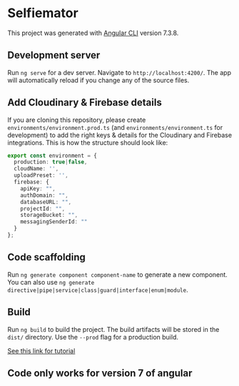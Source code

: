 # Selfiemator

This project was generated with [Angular CLI](https://github.com/angular/angular-cli) version 7.3.8.

## Development server

Run `ng serve` for a dev server. Navigate to `http://localhost:4200/`. The app will automatically reload if you change any of the source files.

## Add Cloudinary & Firebase details
If you are cloning this repository, please create `environments/environment.prod.ts` (and `environments/environment.ts` for development) to add the right keys & details for the Cloudinary and Firebase integrations. This is how the structure should look like:

```typescript
export const environment = {
  production: true|false,
  cloudName: '',
  uploadPreset: '',
  firebase: {
    apiKey: "",
    authDomain: "",
    databaseURL: "",
    projectId: "",
    storageBucket: "",
    messagingSenderId: ""
  }
};

```

## Code scaffolding

Run `ng generate component component-name` to generate a new component. You can also use `ng generate directive|pipe|service|class|guard|interface|enum|module`.

## Build

Run `ng build` to build the project. The build artifacts will be stored in the `dist/` directory. Use the `--prod` flag for a production build.

[See this link for tutorial](https://blog.fullstacktraining.com/creating-a-realtime-pwa-using-angular-and-firebase-part-1/)

## Code only works for version 7 of angular